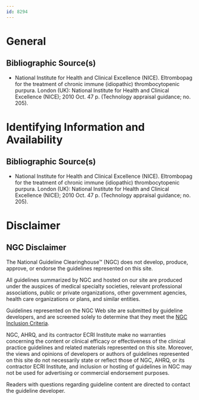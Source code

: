 ```yaml
---
id: 8294
---
```


# General

## Bibliographic Source(s)

- National Institute for Health and Clinical Excellence (NICE). Eltrombopag for the treatment of chronic immune (idiopathic) thrombocytopenic purpura. London (UK): National Institute for Health and Clinical Excellence (NICE); 2010 Oct. 47 p. (Technology appraisal guidance; no. 205).

# Identifying Information and Availability

## Bibliographic Source(s)

- National Institute for Health and Clinical Excellence (NICE). Eltrombopag for the treatment of chronic immune (idiopathic) thrombocytopenic purpura. London (UK): National Institute for Health and Clinical Excellence (NICE); 2010 Oct. 47 p. (Technology appraisal guidance; no. 205).

# Disclaimer

## NGC Disclaimer

The National Guideline Clearinghouse™ (NGC) does not develop, produce, approve, or endorse the guidelines represented on this site.

All guidelines summarized by NGC and hosted on our site are produced under the auspices of medical specialty societies, relevant professional associations, public or private organizations, other government agencies, health care organizations or plans, and similar entities.

Guidelines represented on the NGC Web site are submitted by guideline developers, and are screened solely to determine that they meet the [NGC Inclusion Criteria](/help-and-about/summaries/inclusion-criteria).

NGC, AHRQ, and its contractor ECRI Institute make no warranties concerning the content or clinical efficacy or effectiveness of the clinical practice guidelines and related materials represented on this site. Moreover, the views and opinions of developers or authors of guidelines represented on this site do not necessarily state or reflect those of NGC, AHRQ, or its contractor ECRI Institute, and inclusion or hosting of guidelines in NGC may not be used for advertising or commercial endorsement purposes.

Readers with questions regarding guideline content are directed to contact the guideline developer.

